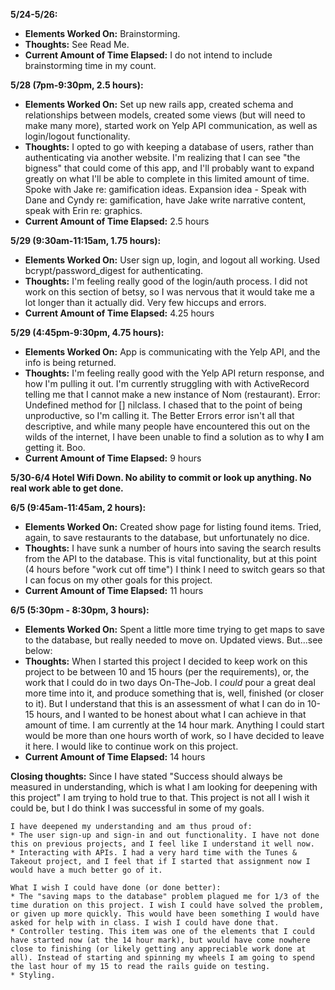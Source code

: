 **5/24-5/26:**

  * **Elements Worked On:** Brainstorming.
  * **Thoughts:** See Read Me.
  * **Current Amount of Time Elapsed:** I do not intend to include brainstorming time in my count.

**5/28 (7pm-9:30pm, 2.5 hours):**

  * **Elements Worked On:** Set up new rails app, created schema and relationships between models, created some views (but will need to make many more), started work on Yelp API communication, as well as login/logout functionality.
  * **Thoughts:** I opted to go with keeping a database of users, rather than authenticating via another website. I'm realizing that I can see "the bigness" that could come of this app, and I'll probably want to expand greatly on what I'll be able to complete in this limited amount of time. Spoke with Jake re: gamification ideas. Expansion idea - Speak with Dane and Cyndy re: gamification, have Jake write narrative content, speak with Erin re: graphics.
  * **Current Amount of Time Elapsed:** 2.5 hours

**5/29 (9:30am-11:15am, 1.75 hours):**
  * **Elements Worked On:** User sign up, login, and logout all working. Used bcrypt/password_digest for authenticating.
  * **Thoughts:** I'm feeling really good of the login/auth process. I did not work on this section of betsy, so I was nervous that it would take me a lot longer than it actually did. Very few hiccups and errors.
  * **Current Amount of Time Elapsed:** 4.25 hours

**5/29 (4:45pm-9:30pm, 4.75 hours):**
  * **Elements Worked On:** App is communicating with the Yelp API, and the info is being returned.
  * **Thoughts:** I'm feeling really good with the Yelp API return response, and how I'm pulling it out. I'm currently struggling with with ActiveRecord telling me that I cannot make a new instance of Nom (restaurant). Error: Undefined method for [] nilclass. I chased that to the point of being unproductive, so I'm calling it. The Better Errors error isn't all that descriptive, and while many people have encountered this out on the wilds of the internet, I have been unable to find a solution as to why **I** am getting it. Boo.
  * **Current Amount of Time Elapsed:** 9 hours

**5/30-6/4 Hotel Wifi Down. No ability to commit or look up anything. No real work able to get done.**

**6/5 (9:45am-11:45am, 2 hours):**
  * **Elements Worked On:** Created show page for listing found items. Tried, again, to save restaurants to the database, but unfortunately no dice.  
  * **Thoughts:** I have sunk a number of hours into saving the search results from the API to the database. This is vital functionality, but at this point (4 hours before "work cut off time") I think I need to switch gears so that I can focus on my other goals for this project.
  * **Current Amount of Time Elapsed:** 11 hours

**6/5 (5:30pm - 8:30pm, 3 hours):**
  * **Elements Worked On:** Spent a little more time trying to get maps to save to the database, but really needed to move on. Updated views. But...see below:
  * **Thoughts:** When I started this project I decided to keep work on this project to be between 10 and 15 hours (per the requirements), or, the work that I could do in two days On-The-Job. I *could* pour a great deal more time into it, and produce something that is, well, finished (or closer to it). But I understand that this is an assessment of what I can do in 10-15 hours, and I wanted to be honest about what I can achieve in that amount of time. I am currently at the 14 hour mark. Anything I could start would be more than one hours worth of work, so I have decided to leave it here. I would like to continue work on this project.
  * **Current Amount of Time Elapsed:** 14 hours

**Closing thoughts:**
  Since I have stated "Success should always be measured in understanding, which is what I am looking for deepening with this project" I am trying to hold true to that. This project is not all I wish it could be, but I do think I was successful in some of my goals.

    I have deepened my understanding and am thus proud of:
    * The user sign-up and sign-in and out functionality. I have not done this on previous projects, and I feel like I understand it well now.
    * Interacting with APIs. I had a very hard time with the Tunes & Takeout project, and I feel that if I started that assignment now I would have a much better go of it.

    What I wish I could have done (or done better):
    * The "saving maps to the database" problem plagued me for 1/3 of the time duration on this project. I wish I could have solved the problem, or given up more quickly. This would have been something I would have asked for help with in class. I wish I could have done that.
    * Controller testing. This item was one of the elements that I could have started now (at the 14 hour mark), but would have come nowhere close to finishing (or likely getting any appreciable work done at all). Instead of starting and spinning my wheels I am going to spend the last hour of my 15 to read the rails guide on testing. 
    * Styling.
